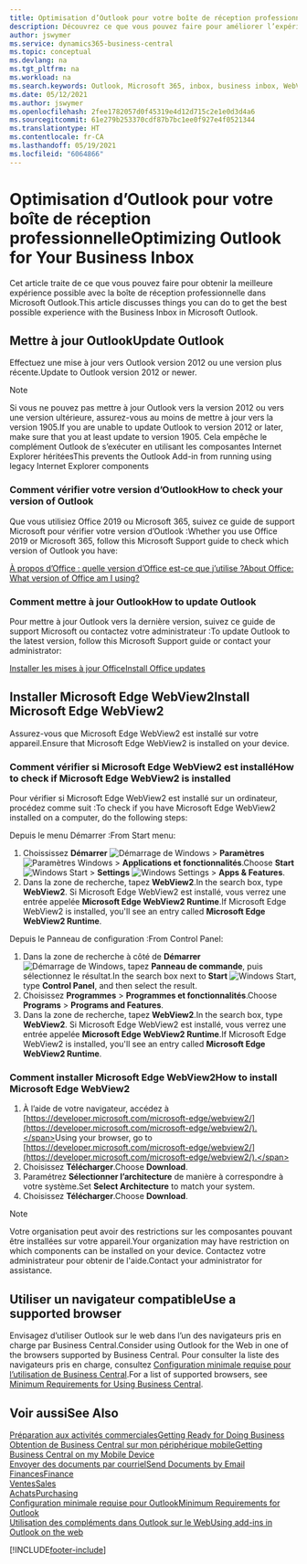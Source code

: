 ```yaml
---
title: Optimisation d’Outlook pour votre boîte de réception professionnelle
description: Découvrez ce que vous pouvez faire pour améliorer l’expérience avec la boîte de réception professionnelle dans Microsoft Outlook.
author: jswymer
ms.service: dynamics365-business-central
ms.topic: conceptual
ms.devlang: na
ms.tgt_pltfrm: na
ms.workload: na
ms.search.keywords: Outlook, Microsoft 365, inbox, business inbox, WebView2, Edge, addin, add-in
ms.date: 05/12/2021
ms.author: jswymer
ms.openlocfilehash: 2fee1782057d0f45319e4d12d715c2e1e0d3d4a6
ms.sourcegitcommit: 61e279b253370cdf87b7bc1ee0f927e4f0521344
ms.translationtype: HT
ms.contentlocale: fr-CA
ms.lasthandoff: 05/19/2021
ms.locfileid: "6064866"
---
```

# <a name="optimizing-outlook-for-your-business-inbox"></a><span data-ttu-id="191ca-103">Optimisation d’Outlook pour votre boîte de réception professionnelle</span><span class="sxs-lookup"><span data-stu-id="191ca-103">Optimizing Outlook for Your Business Inbox</span></span> 

<span data-ttu-id="191ca-104">Cet article traite de ce que vous pouvez faire pour obtenir la meilleure expérience possible avec la boîte de réception professionnelle dans Microsoft Outlook.</span><span class="sxs-lookup"><span data-stu-id="191ca-104">This article discusses things you can do to get the best possible experience with the Business Inbox in Microsoft Outlook.</span></span> 

## <a name="update-outlook"></a><span data-ttu-id="191ca-105">Mettre à jour Outlook</span><span class="sxs-lookup"><span data-stu-id="191ca-105">Update Outlook</span></span>

<span data-ttu-id="191ca-106">Effectuez une mise à jour vers Outlook version 2012 ou une version plus récente.</span><span class="sxs-lookup"><span data-stu-id="191ca-106">Update to Outlook version 2012 or newer.</span></span>

> [!NOTE]
> <span data-ttu-id="191ca-107">Si vous ne pouvez pas mettre à jour Outlook vers la version 2012 ou vers une version ultérieure, assurez-vous au moins de mettre à jour vers la version 1905.</span><span class="sxs-lookup"><span data-stu-id="191ca-107">If you are unable to update Outlook to version 2012 or later, make sure that you at least update to version 1905.</span></span> <span data-ttu-id="191ca-108">Cela empêche le complément Outlook de s’exécuter en utilisant les composantes Internet Explorer héritées</span><span class="sxs-lookup"><span data-stu-id="191ca-108">This prevents the Outlook Add-in from running using legacy Internet Explorer components</span></span>

### <a name="how-to-check-your-version-of-outlook"></a><span data-ttu-id="191ca-109">Comment vérifier votre version d’Outlook</span><span class="sxs-lookup"><span data-stu-id="191ca-109">How to check your version of Outlook</span></span>

<span data-ttu-id="191ca-110">Que vous utilisiez Office 2019 ou Microsoft 365, suivez ce guide de support Microsoft pour vérifier votre version d’Outlook :</span><span class="sxs-lookup"><span data-stu-id="191ca-110">Whether you use Office 2019 or Microsoft 365, follow this Microsoft Support guide to check which version of Outlook you have:</span></span>  

[<span data-ttu-id="191ca-111">À propos d’Office : quelle version d’Office est-ce que j’utilise ?</span><span class="sxs-lookup"><span data-stu-id="191ca-111">About Office: What version of Office am I using?</span></span>](https://support.microsoft.com/office/about-office-what-version-of-office-am-i-using-932788b8-a3ce-44bf-bb09-e334518b8b19)

### <a name="how-to-update-outlook"></a><span data-ttu-id="191ca-112">Comment mettre à jour Outlook</span><span class="sxs-lookup"><span data-stu-id="191ca-112">How to update Outlook</span></span>

<span data-ttu-id="191ca-113">Pour mettre à jour Outlook vers la dernière version, suivez ce guide de support Microsoft ou contactez votre administrateur :</span><span class="sxs-lookup"><span data-stu-id="191ca-113">To update Outlook to the latest version, follow this Microsoft Support guide or contact your administrator:</span></span>

[<span data-ttu-id="191ca-114">Installer les mises à jour Office</span><span class="sxs-lookup"><span data-stu-id="191ca-114">Install Office updates</span></span>](https://support.microsoft.com/office/install-office-updates-2ab296f3-7f03-43a2-8e50-46de917611c5)

## <a name="install-microsoft-edge-webview2"></a><span data-ttu-id="191ca-115">Installer Microsoft Edge WebView2</span><span class="sxs-lookup"><span data-stu-id="191ca-115">Install Microsoft Edge WebView2</span></span>

<span data-ttu-id="191ca-116">Assurez-vous que Microsoft Edge WebView2 est installé sur votre appareil.</span><span class="sxs-lookup"><span data-stu-id="191ca-116">Ensure that Microsoft Edge WebView2 is installed on your device.</span></span>

### <a name="how-to-check-if-microsoft-edge-webview2-is-installed"></a><span data-ttu-id="191ca-117">Comment vérifier si Microsoft Edge WebView2 est installé</span><span class="sxs-lookup"><span data-stu-id="191ca-117">How to check if Microsoft Edge WebView2 is installed</span></span> 

<span data-ttu-id="191ca-118">Pour vérifier si Microsoft Edge WebView2 est installé sur un ordinateur, procédez comme suit :</span><span class="sxs-lookup"><span data-stu-id="191ca-118">To check if you have Microsoft Edge WebView2 installed on a computer, do the following steps:</span></span>

<span data-ttu-id="191ca-119">Depuis le menu Démarrer :</span><span class="sxs-lookup"><span data-stu-id="191ca-119">From Start menu:</span></span>

1. <span data-ttu-id="191ca-120">Choississez **Démarrer** ![Démarrage de Windows](media/windows-start-icon.png "Icône de démarrage de Windows") > **Paramètres** ![Paramètres Windows](media/windows-settings-icon.png "Icône des paramètres Windows") > **Applications et fonctionnalités**.</span><span class="sxs-lookup"><span data-stu-id="191ca-120">Choose **Start** ![Windows Start](media/windows-start-icon.png "Windows Start icon") > **Settings** ![Windows Settings](media/windows-settings-icon.png "Windows Settings icon") > **Apps & Features**.</span></span>
2. <span data-ttu-id="191ca-121">Dans la zone de recherche, tapez **WebView2**.</span><span class="sxs-lookup"><span data-stu-id="191ca-121">In the search box, type **WebView2**.</span></span> <span data-ttu-id="191ca-122">Si Microsoft Edge WebView2 est installé, vous verrez une entrée appelée **Microsoft Edge WebView2 Runtime**.</span><span class="sxs-lookup"><span data-stu-id="191ca-122">If Microsoft Edge WebView2 is installed, you'll see an entry called **Microsoft Edge WebView2 Runtime**.</span></span>

<span data-ttu-id="191ca-123">Depuis le Panneau de configuration :</span><span class="sxs-lookup"><span data-stu-id="191ca-123">From Control Panel:</span></span>

1. <span data-ttu-id="191ca-124">Dans la zone de recherche à côté de **Démarrer** ![Démarrage de Windows](media/windows-start-icon.png "Icône de démarrage de Windows"), tapez **Panneau de commande**, puis sélectionnez le résultat.</span><span class="sxs-lookup"><span data-stu-id="191ca-124">In the search box next to **Start** ![Windows Start](media/windows-start-icon.png "Windows Start icon"), type **Control Panel**, and then select the result.</span></span>
2. <span data-ttu-id="191ca-125">Choisissez **Programmes** > **Programmes et fonctionnalités**.</span><span class="sxs-lookup"><span data-stu-id="191ca-125">Choose **Programs** > **Programs and Features**.</span></span>
3. <span data-ttu-id="191ca-126">Dans la zone de recherche, tapez **WebView2**.</span><span class="sxs-lookup"><span data-stu-id="191ca-126">In the search box, type **WebView2**.</span></span> <span data-ttu-id="191ca-127">Si Microsoft Edge WebView2 est installé, vous verrez une entrée appelée **Microsoft Edge WebView2 Runtime**.</span><span class="sxs-lookup"><span data-stu-id="191ca-127">If Microsoft Edge WebView2 is installed, you'll see an entry called **Microsoft Edge WebView2 Runtime**.</span></span>

### <a name="how-to-install-microsoft-edge-webview2"></a><span data-ttu-id="191ca-128">Comment installer Microsoft Edge WebView2</span><span class="sxs-lookup"><span data-stu-id="191ca-128">How to install Microsoft Edge WebView2</span></span> 

1. <span data-ttu-id="191ca-129">À l’aide de votre navigateur, accédez à [https://developer.microsoft.com/microsoft-edge/webview2/](https://developer.microsoft.com/microsoft-edge/webview2/).</span><span class="sxs-lookup"><span data-stu-id="191ca-129">Using your browser, go to [https://developer.microsoft.com/microsoft-edge/webview2/](https://developer.microsoft.com/microsoft-edge/webview2/).</span></span>
2. <span data-ttu-id="191ca-130">Choisissez **Télécharger**.</span><span class="sxs-lookup"><span data-stu-id="191ca-130">Choose **Download**.</span></span>
3. <span data-ttu-id="191ca-131">Paramétrez **Sélectionner l’architecture** de manière à correspondre à votre système.</span><span class="sxs-lookup"><span data-stu-id="191ca-131">Set **Select Architecture** to match your system.</span></span>
4. <span data-ttu-id="191ca-132">Choisissez **Télécharger**.</span><span class="sxs-lookup"><span data-stu-id="191ca-132">Choose **Download**.</span></span>

> [!NOTE]
> <span data-ttu-id="191ca-133">Votre organisation peut avoir des restrictions sur les composantes pouvant être installées sur votre appareil.</span><span class="sxs-lookup"><span data-stu-id="191ca-133">Your organization may have restriction on which components can be installed on your device.</span></span> <span data-ttu-id="191ca-134">Contactez votre administrateur pour obtenir de l'aide.</span><span class="sxs-lookup"><span data-stu-id="191ca-134">Contact your administrator for assistance.</span></span>

## <a name="use-a-supported-browser"></a><span data-ttu-id="191ca-135">Utiliser un navigateur compatible</span><span class="sxs-lookup"><span data-stu-id="191ca-135">Use a supported browser</span></span>

<span data-ttu-id="191ca-136">Envisagez d’utiliser Outlook sur le web dans l’un des navigateurs pris en charge par Business Central.</span><span class="sxs-lookup"><span data-stu-id="191ca-136">Consider using Outlook for the Web in one of the browsers supported by Business Central.</span></span> <span data-ttu-id="191ca-137">Pour consulter la liste des navigateurs pris en charge, consultez [Configuration minimale requise pour l’utilisation de Business Central](product-requirements.md#browsers).</span><span class="sxs-lookup"><span data-stu-id="191ca-137">For a list of supported browsers, see [Minimum Requirements for Using Business Central](product-requirements.md#browsers).</span></span>

## <a name="see-also"></a><span data-ttu-id="191ca-138">Voir aussi</span><span class="sxs-lookup"><span data-stu-id="191ca-138">See Also</span></span>

[<span data-ttu-id="191ca-139">Préparation aux activités commerciales</span><span class="sxs-lookup"><span data-stu-id="191ca-139">Getting Ready for Doing Business</span></span>](ui-get-ready-business.md)  
[<span data-ttu-id="191ca-140">Obtention de Business Central sur mon périphérique mobile</span><span class="sxs-lookup"><span data-stu-id="191ca-140">Getting Business Central on my Mobile Device</span></span>](install-mobile-app.md)  
[<span data-ttu-id="191ca-141">Envoyer des documents par courriel</span><span class="sxs-lookup"><span data-stu-id="191ca-141">Send Documents by Email</span></span>](ui-how-send-documents-email.md)  
[<span data-ttu-id="191ca-142">Finances</span><span class="sxs-lookup"><span data-stu-id="191ca-142">Finance</span></span>](finance.md)  
[<span data-ttu-id="191ca-143">Ventes</span><span class="sxs-lookup"><span data-stu-id="191ca-143">Sales</span></span>](sales-manage-sales.md)  
[<span data-ttu-id="191ca-144">Achats</span><span class="sxs-lookup"><span data-stu-id="191ca-144">Purchasing</span></span>](purchasing-manage-purchasing.md)  
[<span data-ttu-id="191ca-145">Configuration minimale requise pour Outlook</span><span class="sxs-lookup"><span data-stu-id="191ca-145">Minimum Requirements for Outlook</span></span>](product-requirements.md#outlook)  
[<span data-ttu-id="191ca-146">Utilisation des compléments dans Outlook sur le Web</span><span class="sxs-lookup"><span data-stu-id="191ca-146">Using add-ins in Outlook on the web</span></span>](https://support.office.com/article/Using-Add-ins-in-Outlook-on-the-web-8f2ce816-5df4-44a5-958c-f7f9d6dabdce?appver=OWB150)  


[!INCLUDE[footer-include](includes/footer-banner.md)]
